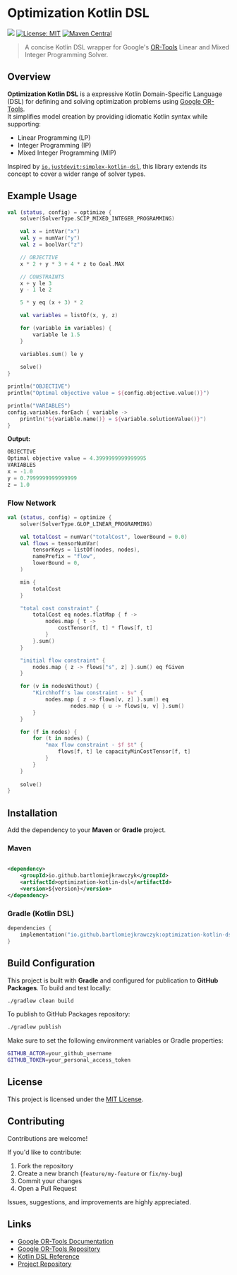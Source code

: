 # Optimization Kotlin DSL

![](https://github.com/bartlomiejkrawczyk/optimization-kotlin-dsl/actions/workflows/build.yml/badge.svg)
[![License: MIT](https://img.shields.io/badge/License-MIT-green.svg)](https://opensource.org/licenses/MIT)
[![Maven Central](https://img.shields.io/maven-central/v/io.github.bartlomiejkrawczyk/optimization-kotlin-dsl)](https://search.maven.org/artifact/io.github.bartlomiejkrawczyk/optimization-kotlin-dsl)

> A concise Kotlin DSL wrapper for Google's [OR-Tools](https://developers.google.com/optimization) Linear and Mixed Integer Programming Solver.

## Overview

**Optimization Kotlin DSL** is a expressive Kotlin Domain-Specific Language (DSL) for defining and
solving optimization problems using [Google OR-Tools](https://developers.google.com/optimization).  
It simplifies model creation by providing idiomatic Kotlin syntax while supporting:

- Linear Programming (LP)
- Integer Programming (IP)
- Mixed Integer Programming (MIP)

Inspired by [`io.justdevit:simplex-kotlin-dsl`](https://github.com/temofey1989/simplex-kotlin-dsl), this library extends
its concept to cover a wider range of solver types.

## Example Usage

```kotlin
val (status, config) = optimize {
    solver(SolverType.SCIP_MIXED_INTEGER_PROGRAMMING)

    val x = intVar("x")
    val y = numVar("y")
    val z = boolVar("z")

    // OBJECTIVE
    x * 2 + y * 3 + 4 * z to Goal.MAX

    // CONSTRAINTS
    x + y le 3
    y - 1 le 2

    5 * y eq (x + 3) * 2

    val variables = listOf(x, y, z)

    for (variable in variables) {
        variable le 1.5
    }

    variables.sum() le y
    
    solve()
}

println("OBJECTIVE")
println("Optimal objective value = ${config.objective.value()}")

println("VARIABLES")
config.variables.forEach { variable ->
    println("${variable.name()} = ${variable.solutionValue()}")
}
````

**Output:**

```kotlin
OBJECTIVE
Optimal objective value = 4.3999999999999995
VARIABLES
x = -1.0
y = 0.7999999999999999
z = 1.0
```

### Flow Network

```kotlin
val (status, config) = optimize {
    solver(SolverType.GLOP_LINEAR_PROGRAMMING)

    val totalCost = numVar("totalCost", lowerBound = 0.0)
    val flows = tensorNumVar(
        tensorKeys = listOf(nodes, nodes),
        namePrefix = "flow",
        lowerBound = 0,
    )

    min {
        totalCost
    }

    "total cost constraint" {
        totalCost eq nodes.flatMap { f ->
            nodes.map { t ->
                costTensor[f, t] * flows[f, t]
            }
        }.sum()
    }

    "initial flow constraint" {
        nodes.map { z -> flows["s", z] }.sum() eq fGiven
    }

    for (v in nodesWithout) {
        "Kirchhoff's law constraint - $v" {
            nodes.map { z -> flows[v, z] }.sum() eq
                    nodes.map { u -> flows[u, v] }.sum()
        }
    }

    for (f in nodes) {
        for (t in nodes) {
            "max flow constraint - $f $t" {
                flows[f, t] le capacityMinCostTensor[f, t]
            }
        }
    }
    
    solve()
}
```

## Installation

Add the dependency to your **Maven** or **Gradle** project.

### Maven

```xml

<dependency>
    <groupId>io.github.bartlomiejkrawczyk</groupId>
    <artifactId>optimization-kotlin-dsl</artifactId>
    <version>${version}</version>
</dependency>
```

### Gradle (Kotlin DSL)

```kotlin
dependencies {
    implementation("io.github.bartlomiejkrawczyk:optimization-kotlin-dsl:${version}")
}
```

## Build Configuration

This project is built with **Gradle** and configured for publication to **GitHub Packages**.
To build and test locally:

```bash
./gradlew clean build
```

To publish to GitHub Packages repository:

```bash
./gradlew publish
```

Make sure to set the following environment variables or Gradle properties:

```bash
GITHUB_ACTOR=your_github_username
GITHUB_TOKEN=your_personal_access_token
```

## License

This project is licensed under the [MIT License](https://opensource.org/licenses/MIT).

## Contributing

Contributions are welcome!

If you'd like to contribute:

1. Fork the repository
2. Create a new branch (`feature/my-feature` or `fix/my-bug`)
3. Commit your changes
4. Open a Pull Request

Issues, suggestions, and improvements are highly appreciated.

## Links

- [Google OR-Tools Documentation](https://developers.google.com/optimization)
- [Google OR-Tools Repository](https://github.com/google/or-tools)
- [Kotlin DSL Reference](https://kotlinlang.org/docs/type-safe-builders.html)
- [Project Repository](https://github.com/bartlomiejkrawczyk/optimization-kotlin-dsl)
